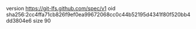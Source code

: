 version https://git-lfs.github.com/spec/v1
oid sha256:2cc4ffa71cb826f9ef0ea99672068cc0c44b52195d4341f80f520bb4dd3804e6
size 90
